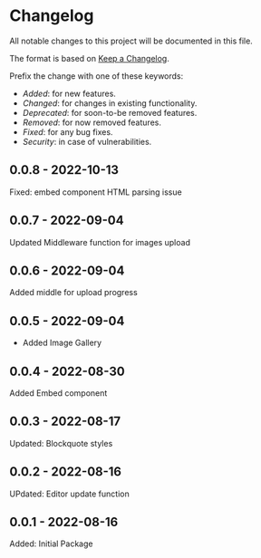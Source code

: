 <!---

------ FOLLOW THESE WHILE ADDING AN ENTRY ------

** Add BREAKING keyword in bold for changes which could potentially break the component, eg: **BREAKING**.
** Enclose a prop name in double backticks, eg: `menuType`.
** Represent a version as second level heading and write the version number inside a square bracket, eg: ##  [3.3.2].

--->
# Changelog

All notable changes to this project will be documented in this file.

The format is based on [Keep a Changelog](https://keepachangelog.com/en/1.0.0/).

Prefix the change with one of these keywords:

- *Added*: for new features.
- *Changed*: for changes in existing functionality.
- *Deprecated*: for soon-to-be removed features.
- *Removed*: for now removed features.
- *Fixed*: for any bug fixes.
- *Security*: in case of vulnerabilities.

## 0.0.8 - 2022-10-13

Fixed: embed component HTML parsing issue

## 0.0.7 - 2022-09-04

Updated Middleware function for images upload

## 0.0.6 - 2022-09-04

Added middle for upload progress

## 0.0.5 - 2022-09-04

- Added Image Gallery

## 0.0.4 - 2022-08-30

Added Embed component

## 0.0.3 - 2022-08-17

Updated: Blockquote styles

## 0.0.2 - 2022-08-16

UPdated: Editor update function

## 0.0.1 - 2022-08-16

Added: Initial Package
